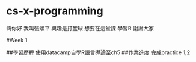 # cs-x-programming
嗨你好
我叫張頌平
興趣是打籃球
想要在這堂課 學習R
謝謝大家

#Week 1

##學習歷程
使用datacamp自學R語言導論至ch5
##作業進度
完成practice 1,2 
